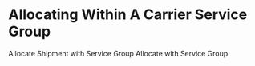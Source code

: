 # Allocating Within A Carrier Service Group

Allocate Shipment with Service Group
Allocate with Service Group

<script src="../../scripts/requesttabs.js"></script>
<script src="../../scripts/responsetabs.js"></script>
<script src="../../scripts/copy.js"></script>